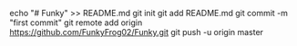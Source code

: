 echo "# Funky" >> README.md
git init
git add README.md
git commit -m "first commit"
git remote add origin https://github.com/FunkyFrog02/Funky.git
git push -u origin master
